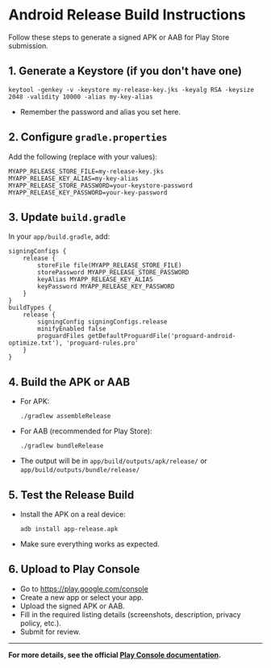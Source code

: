 # Android Release Build Instructions

Follow these steps to generate a signed APK or AAB for Play Store submission.

## 1. Generate a Keystore (if you don't have one)

```
keytool -genkey -v -keystore my-release-key.jks -keyalg RSA -keysize 2048 -validity 10000 -alias my-key-alias
```
- Remember the password and alias you set here.

## 2. Configure `gradle.properties`

Add the following (replace with your values):
```
MYAPP_RELEASE_STORE_FILE=my-release-key.jks
MYAPP_RELEASE_KEY_ALIAS=my-key-alias
MYAPP_RELEASE_STORE_PASSWORD=your-keystore-password
MYAPP_RELEASE_KEY_PASSWORD=your-key-password
```

## 3. Update `build.gradle`

In your `app/build.gradle`, add:
```
signingConfigs {
    release {
        storeFile file(MYAPP_RELEASE_STORE_FILE)
        storePassword MYAPP_RELEASE_STORE_PASSWORD
        keyAlias MYAPP_RELEASE_KEY_ALIAS
        keyPassword MYAPP_RELEASE_KEY_PASSWORD
    }
}
buildTypes {
    release {
        signingConfig signingConfigs.release
        minifyEnabled false
        proguardFiles getDefaultProguardFile('proguard-android-optimize.txt'), 'proguard-rules.pro'
    }
}
```

## 4. Build the APK or AAB

- For APK:
  ```
  ./gradlew assembleRelease
  ```
- For AAB (recommended for Play Store):
  ```
  ./gradlew bundleRelease
  ```
- The output will be in `app/build/outputs/apk/release/` or `app/build/outputs/bundle/release/`

## 5. Test the Release Build
- Install the APK on a real device:
  ```
  adb install app-release.apk
  ```
- Make sure everything works as expected.

## 6. Upload to Play Console
- Go to https://play.google.com/console
- Create a new app or select your app.
- Upload the signed APK or AAB.
- Fill in the required listing details (screenshots, description, privacy policy, etc.).
- Submit for review.

---

**For more details, see the official [Play Console documentation](https://developer.android.com/studio/publish).** 